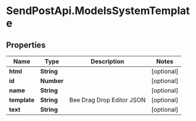 # SendPostApi.ModelsSystemTemplate

## Properties
Name | Type | Description | Notes
------------ | ------------- | ------------- | -------------
**html** | **String** |  | [optional] 
**id** | **Number** |  | [optional] 
**name** | **String** |  | [optional] 
**template** | **String** | Bee Drag Drop Editor JSON | [optional] 
**text** | **String** |  | [optional] 


